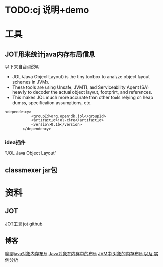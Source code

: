 # TODO:cj 说明+demo


# 工具
## JOT用来统计java内存布局信息
以下来自官网说明
* JOL (Java Object Layout) is the tiny toolbox to analyze object layout schemes in JVMs. 
* These tools are using Unsafe, JVMTI, and Serviceability Agent (SA) heavily to decoder the actual object layout, footprint, and references. 
* This makes JOL much more accurate than other tools relying on heap dumps, specification assumptions, etc.

```shell
<dependency>
            <groupId>org.openjdk.jol</groupId>
            <artifactId>jol-core</artifactId>
            <version>0.16</version>
        </dependency>
```
### idea插件

"JOL Java Object Layout"

## classmexer jar包



# 资料
## JOT
[JOT工具](http://openjdk.java.net/projects/code-tools/jol/)
[jot github](https://github.com/openjdk/jol)

## 博客
[聊聊java对象内存布局](https://zhuanlan.zhihu.com/p/50984945)
[Java对象在内存中的布局](https://blog.csdn.net/qq_34212276/article/details/117914322)
[JVM中 对象的内存布局 以及 实例分析](https://cloud.tencent.com/developer/article/1152657)